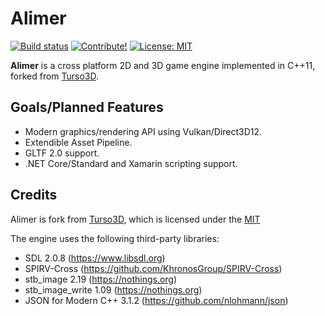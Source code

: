 # Alimer

[![Build status](https://ci.appveyor.com/api/projects/status/v0poctokc7r2xu24?svg=true)](https://ci.appveyor.com/project/amerkoleci/alimer)
[![Contribute!](https://img.shields.io/badge/contributions-welcome-brightgreen.svg?style=flat)](https://github.com/amerkoleci/alimer/issues)
[![License: MIT](https://img.shields.io/badge/License-MIT-yellow.svg)](https://github.com/amerkoleci/alimer/blob/master/LICENSE)

**Alimer** is a cross platform 2D and 3D game engine implemented in C++11, forked from [Turso3D](https://github.com/cadaver/turso3d).

## Goals/Planned Features

- Modern graphics/rendering API using Vulkan/Direct3D12.
- Extendible Asset Pipeline.
- GLTF 2.0 support.
- .NET Core/Standard and Xamarin scripting support.

## Credits

Alimer is fork from [Turso3D](https://github.com/cadaver/turso3d), which is licensed under the [MIT](https://github.com/cadaver/turso3d/blob/master/License.txt)

The engine uses the following third-party libraries:

- SDL 2.0.8 (https://www.libsdl.org)
- SPIRV-Cross (https://github.com/KhronosGroup/SPIRV-Cross)
- stb_image 2.19 (https://nothings.org)
- stb_image_write 1.09 (https://nothings.org)
- JSON for Modern C++ 3.1.2 (https://github.com/nlohmann/json)
